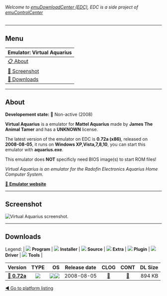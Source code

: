 ###### Welcome to [emuDownloadCenter (EDC)](https://github.com/PhoenixInteractiveNL/emuDownloadCenter/wiki/), EDC is a side project of [emuControlCenter](https://github.com/PhoenixInteractiveNL/emuControlCenter/wiki/)
***
## Menu
| **Emulator: Virtual Aquarius** |
|:---------|
| [:clipboard: About](#about) |
| [:sunrise: Screenshot](#screenshot) |
| [:floppy_disk: Downloads](#downloads) |
***
## About
**Developement state:** :red_circle: Non-active (2008)

**Virtual Aquarius** is a emulator for **Mattel Aquarius** made by **James The Animal Tamer** and has a **UNKNOWN** license.

The latest version of the emulator on EDC is **0.72a (x86)**, released on **2008-08-05**, it runs on **Windows XP,Vista,7,8,10**, you can start this emulator with **aquarius.exe**.

This emulator does **NOT** specificly need BIOS image(s) to start ROM files!

_Virtual Aquarius is an emulator for the Radofin Electronics Aquarius Home Computer System._

[:link: **Emulator website**](http://www.lchr.org/a/18/2t/)
***
## Screenshot
![](https://raw.githubusercontent.com/PhoenixInteractiveNL/emuDownloadCenter/master/hooks/vaquarius/emulator_screen_01.jpg "Virtual Aquarius screenshot.")
***
## Downloads
Legend:
| ![](https://raw.githubusercontent.com/wiki/PhoenixInteractiveNL/emuDownloadCenter/images_misc/icon_program_24.png) **Program** | 
![](https://raw.githubusercontent.com/wiki/PhoenixInteractiveNL/emuDownloadCenter/images_misc/icon_installer_24.png) **Installer** | 
![](https://raw.githubusercontent.com/wiki/PhoenixInteractiveNL/emuDownloadCenter/images_misc/icon_source_code_24.png) **Source** | 
![](https://raw.githubusercontent.com/wiki/PhoenixInteractiveNL/emuDownloadCenter/images_misc/icon_extra_24.png) **Extra** | 
![](https://raw.githubusercontent.com/wiki/PhoenixInteractiveNL/emuDownloadCenter/images_misc/icon_plugin_24.png) **Plugin** | 
![](https://raw.githubusercontent.com/wiki/PhoenixInteractiveNL/emuDownloadCenter/images_misc/icon_driver_24.png) **Driver** | 
![](https://raw.githubusercontent.com/wiki/PhoenixInteractiveNL/emuDownloadCenter/images_misc/icon_tools_24.png) **Tools** | 
 
| Version | TYPE | OS | Release date | CLOG | CONT | DL Size |
|:--------|:----:|---:|:------------:|:----:|:----:|--------:|
| [:floppy_disk: **0.72a**](https://github.com/PhoenixInteractiveNL/edc-repo0002/raw/master/vaquarius/0.72a.7z) | ![](https://raw.githubusercontent.com/wiki/PhoenixInteractiveNL/emuDownloadCenter/images_misc/icon_program_24.png) | ![](https://raw.githubusercontent.com/wiki/PhoenixInteractiveNL/emuDownloadCenter/images_misc/logo_windows_24.png)![](https://raw.githubusercontent.com/wiki/PhoenixInteractiveNL/emuDownloadCenter/images_misc/icon_32-bit_24.png) | 2008-08-05 | [:page_facing_up:](https://github.com/PhoenixInteractiveNL/edc-repo0002/blob/master/vaquarius/0.72a_changelog.txt) | [:mag_right:](https://github.com/PhoenixInteractiveNL/edc-repo0002/blob/master/vaquarius/0.72a_contents.txt) | 894 KB |

[:arrow_backward: Go to platform listing](https://github.com/PhoenixInteractiveNL/emuDownloadCenter/wiki/EDC-Platform-List)
